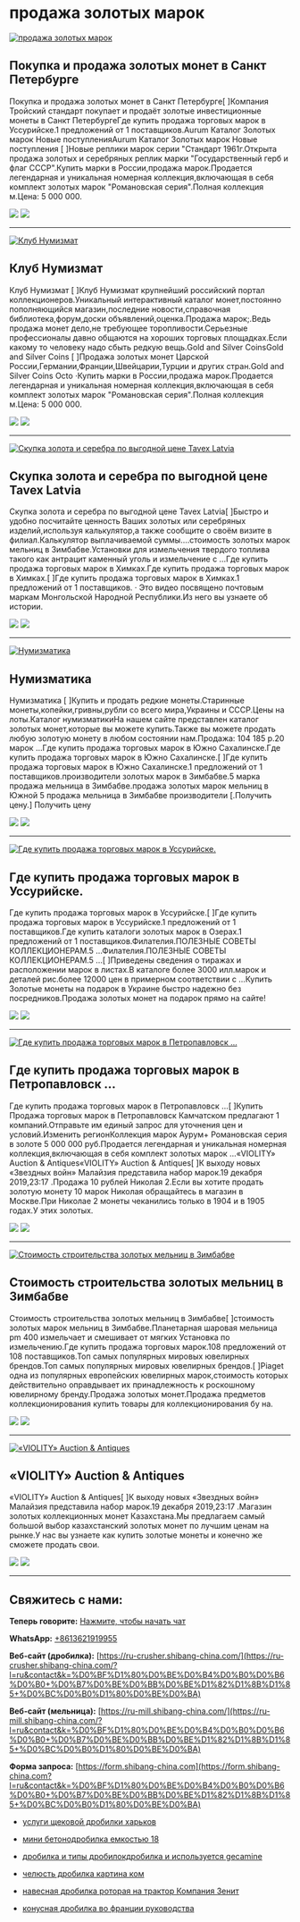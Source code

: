 # продажа золотых марок

<a href="https://swt.shibang-china.com/?l=ru&img&k=%D0%BF%D1%80%D0%BE%D0%B4%D0%B0%D0%B6%D0%B0+%D0%B7%D0%BE%D0%BB%D0%BE%D1%82%D1%8B%D1%85+%D0%BC%D0%B0%D1%80%D0%BE%D0%BA" target="_blank">![продажа золотых марок](http://static.shibang-china.com/all-800x300/649.jpg)</a>

## Покупка и продажа золотых монет в Санкт Петербурге
Покупка и продажа золотых монет в Санкт Петербурге[ ]Компания Тройский cтандарт покупает и продаёт золотые инвестиционные монеты в Санкт ПетербургеГде купить продажа торговых марок в Уссурийске.1 предложений от 1 поставщиков.Aurum Каталог Золотых марок Новые поступленияAurum Каталог Золотых марок Новые поступления [ ]Новые реплики марок серии &quot;Стандарт 1961г.Открыта продажа золотых и серебряных реплик марки &quot;Государственный герб и флаг СССР&quot;.Купить марки в России,продажа марок.Продается легендарная и уникальная номерная коллекция,включающая в себя комплект золотых марок &quot;Романовская серия&quot;.Полная коллекция м.Цена: 5 000 000.


<a href="https://whatsapp.shibangsoft.com/WhatsApp.php" target="_blank" title="WhatsApp">![](http://static.shibang-china.com/icon/whatsapp.png)</a> <a href="https://swt.shibang-china.com/?l=ru&icon&k=%D0%BF%D1%80%D0%BE%D0%B4%D0%B0%D0%B6%D0%B0+%D0%B7%D0%BE%D0%BB%D0%BE%D1%82%D1%8B%D1%85+%D0%BC%D0%B0%D1%80%D0%BE%D0%BA" target="_blank">![](http://static.shibang-china.com/icon/chat-ru.png)</a>

---

<a href="https://swt.shibang-china.com/?l=ru&img&k=%D0%BF%D1%80%D0%BE%D0%B4%D0%B0%D0%B6%D0%B0+%D0%B7%D0%BE%D0%BB%D0%BE%D1%82%D1%8B%D1%85+%D0%BC%D0%B0%D1%80%D0%BE%D0%BA" target="_blank">![Клуб Нумизмат](http://static.shibang-china.com/all-800x300/1099.jpg)</a>

## Клуб Нумизмат
Клуб Нумизмат [ ]Клуб Нумизмат крупнейший российский портал коллекционеров.Уникальный интерактивный каталог монет,постоянно пополняющийся магазин,последние новости,справочная библиотека,форум,доски объявлений,оценка.Продажа марок;.Ведь продажа монет дело,не требующее торопливости.Серьезные профессионалы давно общаются на хороших торговых площадках.Если какому то человеку надо сбыть редкую вещь.Gold and Silver CoinsGold and Silver Coins [ ]Продажа золотых монет Царской России,Германии,Франции,Швейцарии,Турции и других стран.Gold and Silver Coins Octo &#183;Купить марки в России,продажа марок.Продается легендарная и уникальная номерная коллекция,включающая в себя комплект золотых марок &quot;Романовская серия&quot;.Полная коллекция м.Цена: 5 000 000.


<a href="https://whatsapp.shibangsoft.com/WhatsApp.php" target="_blank" title="WhatsApp">![](http://static.shibang-china.com/icon/whatsapp.png)</a> <a href="https://swt.shibang-china.com/?l=ru&icon&k=%D0%BF%D1%80%D0%BE%D0%B4%D0%B0%D0%B6%D0%B0+%D0%B7%D0%BE%D0%BB%D0%BE%D1%82%D1%8B%D1%85+%D0%BC%D0%B0%D1%80%D0%BE%D0%BA" target="_blank">![](http://static.shibang-china.com/icon/chat-ru.png)</a>

---

<a href="https://swt.shibang-china.com/?l=ru&img&k=%D0%BF%D1%80%D0%BE%D0%B4%D0%B0%D0%B6%D0%B0+%D0%B7%D0%BE%D0%BB%D0%BE%D1%82%D1%8B%D1%85+%D0%BC%D0%B0%D1%80%D0%BE%D0%BA" target="_blank">![Cкупка золота и серебра по выгодной цене Tavex Latvia](http://static.shibang-china.com/all-800x300/1438.jpg)</a>

## Cкупка золота и серебра по выгодной цене Tavex Latvia
Cкупка золота и серебра по выгодной цене Tavex Latvia[ ]Быстро и удобно посчитайте ценность Ваших золотых или серебряных изделий,используя калькулятор,а также сообщите о своём визите в филиал.Калькулятор выплачиваемой суммы.…стоимость золотых марок мельниц в Зимбабве.Установки для измельчения твердого топлива такого как антрацит каменный уголь и измельчение с …Где купить продажа торговых марок в Химках.Где купить продажа торговых марок в Химках.[ ]Где купить продажа торговых марок в Химках.1 предложений от 1 поставщиков.&nbsp;&#0183;&#32;Это видео посвящено почтовым маркам Монгольской Народной Республики.Из него вы узнаете об истории.


<a href="https://whatsapp.shibangsoft.com/WhatsApp.php" target="_blank" title="WhatsApp">![](http://static.shibang-china.com/icon/whatsapp.png)</a> <a href="https://swt.shibang-china.com/?l=ru&icon&k=%D0%BF%D1%80%D0%BE%D0%B4%D0%B0%D0%B6%D0%B0+%D0%B7%D0%BE%D0%BB%D0%BE%D1%82%D1%8B%D1%85+%D0%BC%D0%B0%D1%80%D0%BE%D0%BA" target="_blank">![](http://static.shibang-china.com/icon/chat-ru.png)</a>

---

<a href="https://swt.shibang-china.com/?l=ru&img&k=%D0%BF%D1%80%D0%BE%D0%B4%D0%B0%D0%B6%D0%B0+%D0%B7%D0%BE%D0%BB%D0%BE%D1%82%D1%8B%D1%85+%D0%BC%D0%B0%D1%80%D0%BE%D0%BA" target="_blank">![Нумизматика](http://static.shibang-china.com/all-800x300/514.jpg)</a>

## Нумизматика
Нумизматика [ ]Купить и продать редкие монеты.Старинные монеты,копейки,гривны,рубли со всего мира,Украины и СССР.Цены на лоты.Каталог нумизматикиНа нашем сайте представлен каталог золотых монет,которые вы можете купить.Также вы можете продать любую золотую монету в любом состоянии нам.Продажа: 104 185 р.20 марок …Где купить продажа торговых марок в Южно Сахалинске.Где купить продажа торговых марок в Южно Сахалинске.[ ]Где купить продажа торговых марок в Южно Сахалинске.1 предложений от 1 поставщиков.производители золотых марок в Зимбабве.5 марка продажа мельница в Зимбабве.продажа золотых марок мельниц в Южной 5 продажа мельница в Зимбабве производители [.Получить цену.] Получить цену


<a href="https://whatsapp.shibangsoft.com/WhatsApp.php" target="_blank" title="WhatsApp">![](http://static.shibang-china.com/icon/whatsapp.png)</a> <a href="https://swt.shibang-china.com/?l=ru&icon&k=%D0%BF%D1%80%D0%BE%D0%B4%D0%B0%D0%B6%D0%B0+%D0%B7%D0%BE%D0%BB%D0%BE%D1%82%D1%8B%D1%85+%D0%BC%D0%B0%D1%80%D0%BE%D0%BA" target="_blank">![](http://static.shibang-china.com/icon/chat-ru.png)</a>

---

<a href="https://swt.shibang-china.com/?l=ru&img&k=%D0%BF%D1%80%D0%BE%D0%B4%D0%B0%D0%B6%D0%B0+%D0%B7%D0%BE%D0%BB%D0%BE%D1%82%D1%8B%D1%85+%D0%BC%D0%B0%D1%80%D0%BE%D0%BA" target="_blank">![Где купить продажа торговых марок в Уссурийске.](http://static.shibang-china.com/all-800x300/428.jpg)</a>

## Где купить продажа торговых марок в Уссурийске.
Где купить продажа торговых марок в Уссурийске.[ ]Где купить продажа торговых марок в Уссурийске.1 предложений от 1 поставщиков.Где купить каталоги золотых марок в Озерах.1 предложений от 1 поставщиков.Филателия.ПОЛЕЗНЫЕ СОВЕТЫ КОЛЛЕКЦИОНЕРАМ.5 …Филателия.ПОЛЕЗНЫЕ СОВЕТЫ КОЛЛЕКЦИОНЕРАМ.5 …[ ]Приведены сведения о тиражах и расположении марок в листах.В каталоге более 3000 илл.марок и деталей рис.более 12000 цен в примерном соответствии с …Купить Золотые монеты на подарок в Украине быстро надежно без посредников.Продажа золотых монет на подарок прямо на сайте!


<a href="https://whatsapp.shibangsoft.com/WhatsApp.php" target="_blank" title="WhatsApp">![](http://static.shibang-china.com/icon/whatsapp.png)</a> <a href="https://swt.shibang-china.com/?l=ru&icon&k=%D0%BF%D1%80%D0%BE%D0%B4%D0%B0%D0%B6%D0%B0+%D0%B7%D0%BE%D0%BB%D0%BE%D1%82%D1%8B%D1%85+%D0%BC%D0%B0%D1%80%D0%BE%D0%BA" target="_blank">![](http://static.shibang-china.com/icon/chat-ru.png)</a>

---

<a href="https://swt.shibang-china.com/?l=ru&img&k=%D0%BF%D1%80%D0%BE%D0%B4%D0%B0%D0%B6%D0%B0+%D0%B7%D0%BE%D0%BB%D0%BE%D1%82%D1%8B%D1%85+%D0%BC%D0%B0%D1%80%D0%BE%D0%BA" target="_blank">![Где купить продажа торговых марок в Петропавловск …](http://static.shibang-china.com/all-800x300/974.jpg)</a>

## Где купить продажа торговых марок в Петропавловск …
Где купить продажа торговых марок в Петропавловск …[ ]Купить Продажа торговых марок в Петропавловск Камчатском предлагают 1 компаний.Отправьте им единый запрос для уточнения цен и условий.Изменить регионКоллекция марок Аурум+ Романовская серия в золоте 5 000 000 руб.Продается легендарная и уникальная номерная коллекция,включающая в себя комплект золотых марок …&#171;VIOLITY&#187; Auction &amp; Antiques&#171;VIOLITY&#187; Auction &amp; Antiques[ ]К выходу новых &#171;Звездных войн&#187; Малайзия представила набор марок.19 декабря 2019,23:17 .Продажа 10 рублей Николая 2.Если вы хотите продать золотую монету 10 марок Николая обращайтесь в магазин в Москве.При Николае 2 монеты чеканились только в 1904 и в 1905 годах.У этих золотых.


<a href="https://whatsapp.shibangsoft.com/WhatsApp.php" target="_blank" title="WhatsApp">![](http://static.shibang-china.com/icon/whatsapp.png)</a> <a href="https://swt.shibang-china.com/?l=ru&icon&k=%D0%BF%D1%80%D0%BE%D0%B4%D0%B0%D0%B6%D0%B0+%D0%B7%D0%BE%D0%BB%D0%BE%D1%82%D1%8B%D1%85+%D0%BC%D0%B0%D1%80%D0%BE%D0%BA" target="_blank">![](http://static.shibang-china.com/icon/chat-ru.png)</a>

---

<a href="https://swt.shibang-china.com/?l=ru&img&k=%D0%BF%D1%80%D0%BE%D0%B4%D0%B0%D0%B6%D0%B0+%D0%B7%D0%BE%D0%BB%D0%BE%D1%82%D1%8B%D1%85+%D0%BC%D0%B0%D1%80%D0%BE%D0%BA" target="_blank">![Стоимость строительства золотых мельниц в Зимбабве](http://static.shibang-china.com/all-800x300/668.jpg)</a>

## Стоимость строительства золотых мельниц в Зимбабве
Стоимость строительства золотых мельниц в Зимбабве[ ]стоимость золотых марок мельниц в Зимбабве.Планетарная шаровая мельница pm 400 измельчает и смешивает от мягких Установка по измельчению.Где купить продажа торговых марок.108 предложений от 108 поставщиков.Топ самых популярных мировых ювелирных брендов.Топ самых популярных мировых ювелирных брендов.[ ]Piaget одна из популярных европейских ювелирных марок,стоимость которых действительно оправдывает их принадлежность к роскошному ювелирному бренду.Продажа золотых монет.Продажа предметов коллекционирования купить товары для коллекционирования бу на.


<a href="https://whatsapp.shibangsoft.com/WhatsApp.php" target="_blank" title="WhatsApp">![](http://static.shibang-china.com/icon/whatsapp.png)</a> <a href="https://swt.shibang-china.com/?l=ru&icon&k=%D0%BF%D1%80%D0%BE%D0%B4%D0%B0%D0%B6%D0%B0+%D0%B7%D0%BE%D0%BB%D0%BE%D1%82%D1%8B%D1%85+%D0%BC%D0%B0%D1%80%D0%BE%D0%BA" target="_blank">![](http://static.shibang-china.com/icon/chat-ru.png)</a>

---

<a href="https://swt.shibang-china.com/?l=ru&img&k=%D0%BF%D1%80%D0%BE%D0%B4%D0%B0%D0%B6%D0%B0+%D0%B7%D0%BE%D0%BB%D0%BE%D1%82%D1%8B%D1%85+%D0%BC%D0%B0%D1%80%D0%BE%D0%BA" target="_blank">![&#171;VIOLITY&#187; Auction &amp; Antiques](http://static.shibang-china.com/all-800x300/402.jpg)</a>

## &#171;VIOLITY&#187; Auction &amp; Antiques
&#171;VIOLITY&#187; Auction &amp; Antiques[ ]К выходу новых &#171;Звездных войн&#187; Малайзия представила набор марок.19 декабря 2019,23:17 .Магазин золотых коллекционных монет Казахстана.Мы предлагаем самый большой выбор казахстанский золотых монет по лучшим ценам на рынке.У нас вы узнаете как купить золотые монеты и конечно же сможете продать свои.

<a href="https://whatsapp.shibangsoft.com/WhatsApp.php" target="_blank" title="WhatsApp">![](http://static.shibang-china.com/icon/whatsapp.png)</a> <a href="https://swt.shibang-china.com/?l=ru&icon&k=%D0%BF%D1%80%D0%BE%D0%B4%D0%B0%D0%B6%D0%B0+%D0%B7%D0%BE%D0%BB%D0%BE%D1%82%D1%8B%D1%85+%D0%BC%D0%B0%D1%80%D0%BE%D0%BA" target="_blank">![](http://static.shibang-china.com/icon/chat-ru.png)</a>

---
## Свяжитесь с нами:

**Теперь говорите:** [Нажмите, чтобы начать чат](https://swt.shibang-china.com?l=ru&contact&k=%D0%BF%D1%80%D0%BE%D0%B4%D0%B0%D0%B6%D0%B0+%D0%B7%D0%BE%D0%BB%D0%BE%D1%82%D1%8B%D1%85+%D0%BC%D0%B0%D1%80%D0%BE%D0%BA)

**WhatsApp:**  [+8613621919955](https://whatsapp.shibangsoft.com/WhatsApp.php)

**Веб-сайт (дробилка):** [https://ru-crusher.shibang-china.com/](https://ru-crusher.shibang-china.com/?l=ru&contact&k=%D0%BF%D1%80%D0%BE%D0%B4%D0%B0%D0%B6%D0%B0+%D0%B7%D0%BE%D0%BB%D0%BE%D1%82%D1%8B%D1%85+%D0%BC%D0%B0%D1%80%D0%BE%D0%BA)

**Веб-сайт (мельница):** [https://ru-mill.shibang-china.com/](https://ru-mill.shibang-china.com/?l=ru&contact&k=%D0%BF%D1%80%D0%BE%D0%B4%D0%B0%D0%B6%D0%B0+%D0%B7%D0%BE%D0%BB%D0%BE%D1%82%D1%8B%D1%85+%D0%BC%D0%B0%D1%80%D0%BE%D0%BA)

**Форма запроса:** [https://form.shibang-china.com](https://form.shibang-china.com?l=ru&contact&k=%D0%BF%D1%80%D0%BE%D0%B4%D0%B0%D0%B6%D0%B0+%D0%B7%D0%BE%D0%BB%D0%BE%D1%82%D1%8B%D1%85+%D0%BC%D0%B0%D1%80%D0%BE%D0%BA)

* [услуги щековой дробилки харьков](../114/%D1%83%D1%81%D0%BB%D1%83%D0%B3%D0%B8%20%D1%89%D0%B5%D0%BA%D0%BE%D0%B2%D0%BE%D0%B9%20%D0%B4%D1%80%D0%BE%D0%B1%D0%B8%D0%BB%D0%BA%D0%B8%20%D1%85%D0%B0%D1%80%D1%8C%D0%BA%D0%BE%D0%B2.md)

* [мини бетонодробилка емкостью 18](../117/%D0%BC%D0%B8%D0%BD%D0%B8%20%D0%B1%D0%B5%D1%82%D0%BE%D0%BD%D0%BE%D0%B4%D1%80%D0%BE%D0%B1%D0%B8%D0%BB%D0%BA%D0%B0%20%D0%B5%D0%BC%D0%BA%D0%BE%D1%81%D1%82%D1%8C%D1%8E%2018.md)

* [дробилка и типы дробилокдробилка и используется gecamine](../118/%D0%B4%D1%80%D0%BE%D0%B1%D0%B8%D0%BB%D0%BA%D0%B0%20%D0%B8%20%D1%82%D0%B8%D0%BF%D1%8B%20%D0%B4%D1%80%D0%BE%D0%B1%D0%B8%D0%BB%D0%BE%D0%BA%D0%B4%D1%80%D0%BE%D0%B1%D0%B8%D0%BB%D0%BA%D0%B0%20%D0%B8%20%D0%B8%D1%81%D0%BF%D0%BE%D0%BB%D1%8C%D0%B7%D1%83%D0%B5%D1%82%D1%81%D1%8F%20gecamine.md)

* [челюсть дробилка картина ком](../120/%D1%87%D0%B5%D0%BB%D1%8E%D1%81%D1%82%D1%8C%20%D0%B4%D1%80%D0%BE%D0%B1%D0%B8%D0%BB%D0%BA%D0%B0%20%D0%BA%D0%B0%D1%80%D1%82%D0%B8%D0%BD%D0%B0%20%D0%BA%D0%BE%D0%BC.md)

* [навесная дробилка роторая на трактор Компания Зенит](../111/%D0%BD%D0%B0%D0%B2%D0%B5%D1%81%D0%BD%D0%B0%D1%8F%20%D0%B4%D1%80%D0%BE%D0%B1%D0%B8%D0%BB%D0%BA%D0%B0%20%D1%80%D0%BE%D1%82%D0%BE%D1%80%D0%B0%D1%8F%20%D0%BD%D0%B0%20%D1%82%D1%80%D0%B0%D0%BA%D1%82%D0%BE%D1%80%20%D0%9A%D0%BE%D0%BC%D0%BF%D0%B0%D0%BD%D0%B8%D1%8F%20%D0%97%D0%B5%D0%BD%D0%B8%D1%82.md)

* [конусная дробилка во франции руководства](../109/%D0%BA%D0%BE%D0%BD%D1%83%D1%81%D0%BD%D0%B0%D1%8F%20%D0%B4%D1%80%D0%BE%D0%B1%D0%B8%D0%BB%D0%BA%D0%B0%20%D0%B2%D0%BE%20%D1%84%D1%80%D0%B0%D0%BD%D1%86%D0%B8%D0%B8%C2%A0%D1%80%D1%83%D0%BA%D0%BE%D0%B2%D0%BE%D0%B4%D1%81%D1%82%D0%B2%D0%B0.md)
